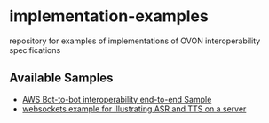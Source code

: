 # implementation-examples
repository for examples of implementations of OVON interoperability specifications

## Available Samples
- [AWS Bot-to-bot interoperability end-to-end Sample](./aws-interop-sample/README.md)
- [websockets example for illustrating ASR and TTS on a server](./websockets/README.md)

